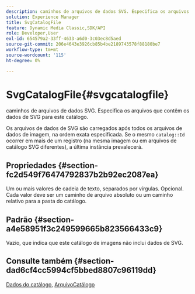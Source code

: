 ```yaml
---
description: caminhos de arquivos de dados SVG. Especifica os arquivos que contêm os dados de SVG para este catálogo.
solution: Experience Manager
title: SvgCatalogFile
feature: Dynamic Media Classic,SDK/API
role: Developer,User
exl-id: 654579a2-33ff-4633-a6d0-3c03ec8d5aed
source-git-commit: 206e4643e3926cb85b4be2189743578f88180be7
workflow-type: tm+mt
source-wordcount: '115'
ht-degree: 0%

---
```


# SvgCatalogFile{#svgcatalogfile}

caminhos de arquivos de dados SVG. Especifica os arquivos que contêm os dados de SVG para este catálogo.

Os arquivos de dados de SVG são carregados após todos os arquivos de dados de imagem, na ordem exata especificada. Se o mesmo `catalog::Id` ocorrer em mais de um registro (na mesma imagem ou em arquivos de catálogo SVG diferentes), a última instância prevalecerá.

## Propriedades {#section-fc2d549f76474792837b2b92ec2087ea}

Um ou mais valores de cadeia de texto, separados por vírgulas. Opcional. Cada valor deve ser um caminho de arquivo absoluto ou um caminho relativo para a pasta do catálogo.

## Padrão {#section-a4e58951f3c249599665b823566433c9}

Vazio, que indica que este catálogo de imagens não inclui dados de SVG.

## Consulte também {#section-dad6cf4cc5994cf5bbed8807c96119dd}

[Dados do catálogo](../../../../../is-api/image-catalog/image-serving-api-ref/c-image-catalog-reference/c-overview/c-catalog-data-fields/c-catalog-data-fields.md#concept-b19581028ec44f98b9f5943624403d29), [ArquivoCatálogo](../../../../../is-api/image-catalog/image-serving-api-ref/c-image-catalog-reference/c-attributes-reference/r-catalogfile.md#reference-16498bb4cb33458697c1ab002ea8db79)
